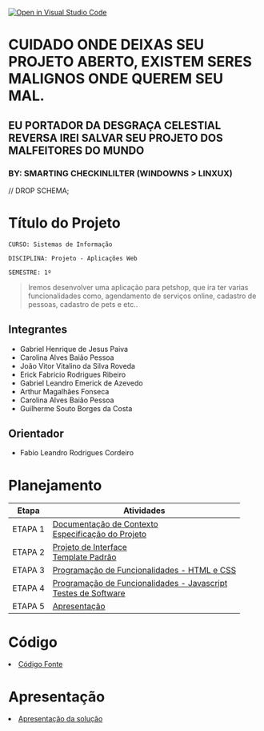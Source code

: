 [![Open in Visual Studio Code](https://classroom.github.com/assets/open-in-vscode-c66648af7eb3fe8bc4f294546bfd86ef473780cde1dea487d3c4ff354943c9ae.svg)](https://classroom.github.com/online_ide?assignment_repo_id=10319679&assignment_repo_type=AssignmentRepo)

# CUIDADO ONDE DEIXAS SEU PROJETO ABERTO, EXISTEM SERES MALIGNOS ONDE QUEREM SEU MAL. 
## EU PORTADOR DA DESGRAÇA CELESTIAL REVERSA IREI SALVAR SEU PROJETO DOS MALFEITORES DO MUNDO 
### BY: SMARTING CHECKINLILTER (WINDOWNS > LINXUX)
// DROP SCHEMA;

# Título do Projeto

`CURSO: Sistemas de Informação`

`DISCIPLINA: Projeto - Aplicações Web`

`SEMESTRE: 1º`
> Iremos desenvolver uma aplicação para petshop, que ira ter varias funcionalidades como, agendamento de serviços online, cadastro de pessoas, cadastro de pets e etc..



## Integrantes

* Gabriel Henrique de Jesus Paiva
* Carolina Alves Baião Pessoa
* João Vitor Vitalino da Silva Roveda
* Erick Fabricio Rodrigues Ribeiro
* Gabriel Leandro Emerick de Azevedo
* Arthur Magalhães Fonseca
* Carolina Alves Baião Pessoa
* Guilherme Souto Borges da Costa

## Orientador

* Fabio Leandro Rodrigues Cordeiro

# Planejamento

| Etapa         | Atividades |
|  :----:   | ----------- |
| ETAPA 1         |[Documentação de Contexto](docs/context.md) <br> [Especificação do Projeto](docs/especification.md) |
| ETAPA 2         |[Projeto de Interface](docs/interface.md) <br> [Template Padrão](docs/template.md) |
| ETAPA 3         |[Programação de Funcionalidades - HTML e CSS](docs/development.md) |
| ETAPA 4        |[Programação de Funcionalidades - Javascript](docs/development.md) <br> [Testes de Software ](docs/tests.md) |
| ETAPA 5         | [Apresentação](presentation/README.md) |

# Código

<li><a href="src/README.md"> Código Fonte</a></li>

# Apresentação

<li><a href="presentation/README.md"> Apresentação da solução</a></li>
